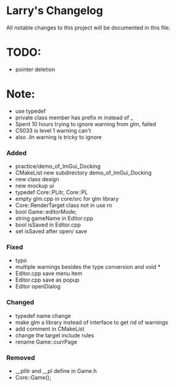 # Larry's Changelog
All notable changes to this project will be documented in this file.
# TODO:
- pointer deletion
# Note:
- use typedef
- private class member has prefix m instead of _
- Spent 10 hours trying to ignore warning from glm, failed
- C5033 is level 1 warning can't 
- also .iln warning is tricky to ignore
### Added
- practice/demo_of_ImGui_Docking
- CMakeList new subdirectory demo_of_ImGui_Docking
- new class design
- new mockup ui
- typedef Core::PLitr, Core::PL
- empty glm.cpp in core/src for glm library
- Core::RenderTarget class not in use rn
- bool Game::editorMode;
- string gameName in Editor.cpp 
- bool isSaved in Editor.cpp
- set isSaved after open/ save
### Fixed
- typo
- multiple warnings besides the type conversion and void *
- Editor.cpp save menu item
- Editor.cpp save as popup
- Editor openDialog
### Changed
- typedef name change
- make glm a library instead of interface to get rid of warnings
- add comment in CMakeList
- change the target include rules
- rename Game::currPage


### Removed
- __plitr and __pl define in Game.h
- Core::Game();


